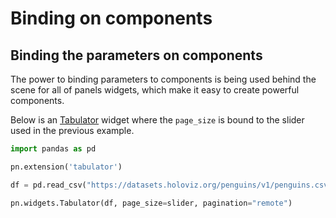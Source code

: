 # Binding on components

## Binding the parameters on components

The power to binding parameters to components is being used behind the scene for all of panels widgets, which make it easy to create powerful components.

Below is an [Tabulator](https://panel.holoviz.org/reference/widgets/Tabulator.html) widget where the `page_size` is bound to the slider used in the previous example.


```python
import pandas as pd

pn.extension('tabulator')

df = pd.read_csv("https://datasets.holoviz.org/penguins/v1/penguins.csv")

pn.widgets.Tabulator(df, page_size=slider, pagination="remote")
```
